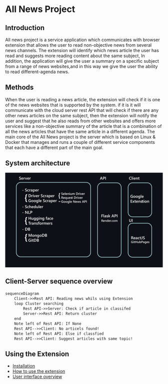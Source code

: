 # All News Project

## Introduction

All news project is a service application which communicates
with browser extension that allows the user to read non-objective
news from several news channels. The extension
will identify which news article the user has read and suggests
more reading content about the same subject, In addition, the
application will give the user a summary on a specific subject
from a range of news websites,and in this way we give the user
the ability to read different-agenda news.

## Methods

When the user is reading a news article, the extension will
check if it is one of the news websites that is supported by the
system. if it is it will communicate with the cloud server rest API
that will check if there are any other news articles on the same
subject, then the extension will notify the user and suggest
that he also reads from other websites and offers more services
like a non-objective summary of the article that is a combination
of all the news articles that have the same article in a
different agenda.
The main core of the All News project is the server which is
based on Linux & Docker that manages and runs a couple of
different service components that each have a different part of the main goal.

## System architecture

![system_design_overview](https://raw.githubusercontent.com/all-news-project/.github/main/images/system_design_overview.png)

## Client-Server sequence overview

```mermaid
sequenceDiagram
    Client->>Rest API: Reading news whils using Extension
    loop Cluster searching
        Rest API->>Server: Check if article in classifed
        Server->>Rest API: Return cluster
    end
    Note left of Rest API: If None
    Rest API-->>Client: No articels found!
    Note left of Rest API: Else if classfied
    Rest API-->>Client: Suggest articles with same topic!
```

## Using the Extension

- [Installation](https://github.com/all-news-project/extension/wiki/Installation)
- [How to use the extension](https://github.com/all-news-project/extension/wiki/How-to-use-the-extension)
- [User interface overview](https://all-news-project.github.io/ui/)
